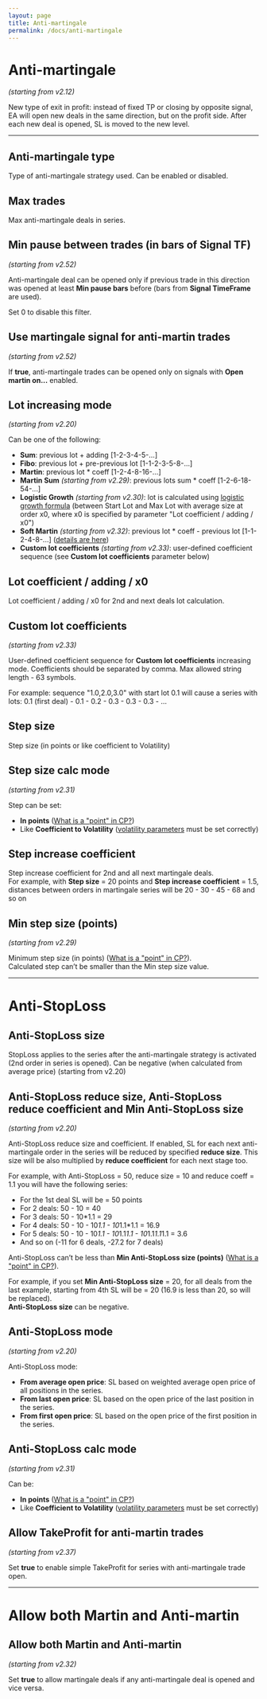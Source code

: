 ```yaml
---
layout: page
title: Anti-martingale
permalink: /docs/anti-martingale
---
```


# Anti-martingale

*(starting from v2.12)*

New type of exit in profit: instead of fixed TP or closing by opposite signal, EA will open new deals in the same direction, but on the profit side. After each new deal is opened, SL is moved to the new level.

<hr>

## Anti-martingale type

Type of anti-martingale strategy used. Can be enabled or disabled.


## Max trades

Max anti-martingale deals in series.


## Min pause between trades (in bars of Signal TF)

*(starting from v2.52)*

Anti-martingale deal can be opened only if previous trade in this direction was opened at least **Min pause bars** before (bars from **Signal TimeFrame** are used).

Set 0 to disable this filter.


## Use martingale signal for anti-martin trades

*(starting from v2.52)*

If **true**, anti-martingale trades can be opened only on signals with **Open martin on...** enabled.


## Lot increasing mode

*(starting from v2.20)*

Can be one of the following:<br/>
* **Sum**: previous lot + adding [1-2-3-4-5-...]<br/>
* **Fibo**: previous lot + pre-previous lot [1-1-2-3-5-8-...]<br/>
* **Martin**: previous lot * coeff [1-2-4-8-16-...]<br/>
* **Martin Sum** *(starting from v2.29)*: previous lots sum * coeff [1-2-6-18-54-...]<br/>
* **Logistic Growth** *(starting from v2.30)*: lot is calculated using [logistic growth formula](https://communitypowerea.userecho.com/en/communities/1/topics/199-smart-risk-limitation-of-martingale-by-logistic-growth) (between Start Lot and Max Lot with average size at order x0, where x0 is specified by parameter "Lot coefficient / adding / x0")<br/>
* **Soft Martin** *(starting from v2.32)*: previous lot * coeff - previous lot [1-1-2-4-8-...] ([details are here](https://communitypowerea.userecho.com/en/communities/1/topics/318-position-cutter-pc-reduce-the-lot-size-by-previous-lot-size-in-the-sequence))<br/>
* **Custom lot coefficients** *(starting from v2.33)*: user-defined coefficient sequence (see **Custom lot coefficients** parameter below)<br/>


## Lot coefficient / adding / x0

Lot coefficient / adding / x0 for 2nd and next deals lot calculation.


## Custom lot coefficients

*(starting from v2.33)*

User-defined coefficient sequence for **Custom lot coefficients** increasing mode. Coefficients should be separated by comma. Max allowed string length - 63 symbols.

For example: sequence "1.0,2.0,3.0" with start lot 0.1 will cause a series with lots: 0.1 (first deal) - 0.1 - 0.2 - 0.3 - 0.3 - 0.3 - ...


## Step size

Step size (in points or like coefficient to Volatility)


## Step size calc mode

*(starting from v2.31)*

Step can be set:
* **In points** ([What is a "point" in CP?](https://communitypowerea.userecho.com/en/communities/7/topics/384-what-is-a-point-in-cp-what-does-stoploss-250-points-mean))
* Like **Coefficient to Volatility** ([volatility parameters](https://docs.google.com/document/d/1ww1M97H54IBwtCKZDhxtqsTsrtEMKofXHMEWMGCyZNs/edit#heading=h.sx27nza3heuj) must be set correctly)


## Step increase coefficient

Step increase coefficient for 2nd and all next martingale deals.<br/>
For example, with **Step size** = 20 points and **Step increase coefficient** = 1.5, distances between orders in martingale series will be 20 - 30 - 45 - 68 and so on


## Min step size (points)

*(starting from v2.29)*

Minimum step size (in points) ([What is a "point" in CP?](https://communitypowerea.userecho.com/en/communities/7/topics/384-what-is-a-point-in-cp-what-does-stoploss-250-points-mean)).<br/>
Calculated step can’t be smaller than the Min step size value.

<hr>

# Anti-StopLoss

## Anti-StopLoss size

StopLoss applies to the series after the anti-martingale strategy is activated (2nd order in series is opened).
Can be negative (when calculated from average price) (starting from v2.20)


## Anti-StopLoss reduce size, Anti-StopLoss reduce coefficient and Min Anti-StopLoss size

*(starting from v2.20)*

Anti-StopLoss reduce size and coefficient.
If enabled, SL for each next anti-martingale order in the series will be reduced by specified **reduce size**. This size will be also multiplied by **reduce coefficient** for each next stage too.

For example, with Anti-StopLoss = 50, reduce size = 10 and reduce coeff = 1.1 you will have the following series:<br/>
* For the 1st deal SL will be = 50 points<br/>
* For 2 deals: 50 - 10 = 40<br/>
* For 3 deals: 50 - 10*1.1 = 29<br/>
* For 4 deals: 50 - 10 - 10*1.1 - 10*1.1*1.1 = 16.9<br/>
* For 5 deals: 50 - 10 - 10*1.1 - 10*1.1*1.1 - 10*1.1*1.1*1.1 = 3.6<br/>
* And so on (-11 for 6 deals, -27.2 for 7 deals)<br/>

Anti-StopLoss can’t be less than **Min Anti-StopLoss size (points)** ([What is a "point" in CP?](https://communitypowerea.userecho.com/en/communities/7/topics/384-what-is-a-point-in-cp-what-does-stoploss-250-points-mean)).

For example, if you set **Min Anti-StopLoss size** = 20, for all deals from the last example, starting from 4th SL will be = 20 (16.9 is less than 20, so will be replaced).<br/>
**Anti-StopLoss size** can be negative.


## Anti-StopLoss mode

*(starting from v2.20)*

Anti-StopLoss mode:<br/>
* **From average open price**: SL based on weighted average open price of all positions in the series.<br/>
* **From last open price**: SL based on the open price of the last position in the series.<br/>
* **From first open price**: SL based on the open price of the first position in the series.


## Anti-StopLoss calc mode

*(starting from v2.31)*

Can be: <br/>
* **In points** ([What is a "point" in CP?](https://communitypowerea.userecho.com/en/communities/7/topics/384-what-is-a-point-in-cp-what-does-stoploss-250-points-mean))
* Like **Coefficient to Volatility** ([volatility parameters](https://docs.google.com/document/d/1ww1M97H54IBwtCKZDhxtqsTsrtEMKofXHMEWMGCyZNs/edit#heading=h.sx27nza3heuj) must be set correctly)


## Allow TakeProfit for anti-martin trades

*(starting from v2.37)*

Set **true** to enable simple TakeProfit for series with anti-martingale trade open.


<hr>

# Allow both Martin and Anti-martin

## Allow both Martin and Anti-martin

*(starting from v2.32)*

Set **true** to allow martingale deals if any anti-martingale deal is opened and vice versa.



